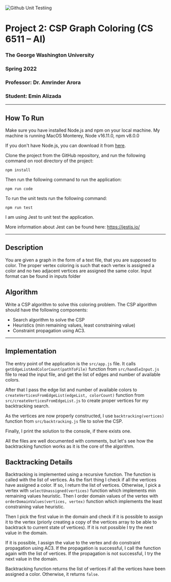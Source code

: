 ![Github Unit Testiing](https://github.com/emin-alizada/GW-AI-Project2-Graph-Coloring/actions/workflows/node.js.yml/badge.svg?branch=master)

# Project 2: CSP Graph Coloring (CS 6511 – AI)

### The George Washington University
### Spring 2022
### Professor: Dr. Amrinder Arora
### Student: Emin Alizada

---

## How To Run

Make sure you have installed Node.js and npm on your local machine. My machine is running MacOS Monterey, Node v16.11.0, npm v8.0.0

If you don't have Node.js, you can download it from [here](https://nodejs.org/en/download/).

Clone the project from the GitHub repository, and run the following command on root directory of the project:

    npm install

Then run the following command to run the application:

    npm run code

To run the unit tests run the following command:

    npm run test

I am using Jest to unit test the application.

More information about Jest can be found here: https://jestjs.io/

---

## Description

You are given a graph in the form of a text file, that you are supposed to color. The proper vertex coloring is such that each vertex is assigned a color and no two adjacent vertices are assigned the same color. Input format can be found in inputs folder

## Algorithm

Write a CSP algorithm to solve this coloring problem. The CSP algorithm should have the following components:
- Search algorithm to solve the CSP
- Heuristics (min remaining values, least constraining value)
- Constraint propagation using AC3.

--- 

## Implementation

The entry point of the application is the `src/app.js` file. It calls `getEdgeListAndColorCount(pathToFile)` function from `src/handleInput.js` file to read the input file, and get the list of edges and number of available colors. 

After that I pass the edge list and number of available colors to `createVerticesFromEdgeList(edgeList, colorCount)` function from `src/createVerticesFromEdgeList.js` to create proper vertices for my backtracking search.


As the vertices are now properly constructed, I use `backtracking(vertices)` function from `src/backtracking.js` file to solve the CSP.

Finally, I print the solution to the console, if there exists one.

All the files are well documented with comments, but let's see how the backtracking function works as it is the core of the algorithm.

## Backtracking Details

Backtracking is implemented using a recursive function. The function is called with the list of vertices. As the fisrt thing I check if all the vertices have assigned a color. If so, I return the list of vertices. Otherwise, I pick a vertex with `selectUnassigned(vertices)` function which implements min remaining values heuristic. Then I order domain values of the vertex with `orderDomainValues(vertices, vertex)` function which implements the least constraining value heuristic. 

Then I pick the first value in the domain and check if it is possible to assign it to the vertex (priorly creating a copy of the vertices array to be able to backtrack to current state of vertices). If it is not possible I try the next value in the domain.

If it is possible, I assign the value to the vertex and do constraint propagation using AC3. If the propagation is successful, I call the function again with the list of vertices. If the propagation is not successful, I try the next value in the domain.

Backtracking function returns the list of vertices if all the vertices have been assigned a color. Otherwise, it returns `false`.
